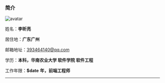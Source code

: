 ### 简介

![avatar](./static/img/avatar.jpg)

姓名：__李昕亮__

居住地：__广东广州__

邮箱地址：393464140@qq.com

学历：__本科，华南农业大学 软件学院 软件工程__

工作年限：__$date__ __年，前端工程师__

---
